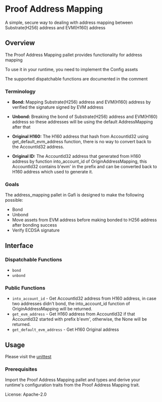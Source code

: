 # Proof Address Mapping

A simple, secure way to dealing with address mapping between Substrate(H256) address
and EVM(H160) address

## Overview

The Proof Address Mapping pallet provides functionality for address mapping

To use it in your runtime, you need to implement the Config assets

The supported dispatchable functions are documented in the comment

### Terminology

* **Bond:** Mapping Substrate(H256) address and EVM(H160) address by verified
the signature signed by EVM address

* **Unbond:** Breaking the bond of Substrate(H256) address and EVM(H160) address
so these addresses will be using the default AddressMapping after that

* **Original H160:** The H160 address that hash from AccountId32 using get_default_evm_address
function, there is no way to convert back to the AccountId32 address. 

* **Original ID:** The AccountId32 address that generated from H160 address by function into_account_id
of OriginAddressMapping, this AccountId32 contains b'evm' in the prefix and can be converted back
to H160 address which used to generate it.

### Goals

The address_mapping pallet in Gafi is designed to make the following possible:

* Bond
* Unbond
* Move assets from EVM address before making bonded to H256 address after bonding success
* Verify ECDSA signature 

## Interface

### Dispatchable Functions
* `bond`
* `unbond`

### Public Functions

* `into_account_id` - Get AccountId32 address from H160 address, in case two addresses didn't bond,
the into_account_id function of OriginAddressMapping will be returned.
* `get_evm_address` - Get H160 address from AccountId32 if that AccountId32 started with prefix b'evm',
otherwise, the None will be returned.
* `get_default_evm_address` - Get H160 Original address

## Usage

Please visit the [unittest](https://github.com/grindytech/gafi/blob/master/pallets/address-mapping/src/tests.rs)

### Prerequisites

Import the Proof Address Mapping pallet and types and derive your runtime's configuration traits from the Proof Address Mapping trait.

License: Apache-2.0